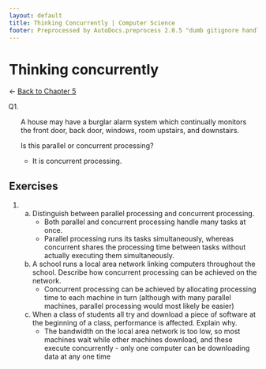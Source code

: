 ```yaml
---
layout: default
title: Thinking Concurrently | Computer Science
footer: Preprocessed by AutoDocs.preprocess 2.0.5 "dumb gitignore handling is gone?" ⓒ Starwort, 2020
---
```


<style>
    @counter-style question {
        prefix: "Q";
        suffix: ". ";
        system: extends decimal;
    }
    x-question > ol {
        list-style: question;
    }
    x-question > ol {
        counter-reset: list-ctr;
        list-style-type: none;
        list-style-position: outside;
    }
    x-question > ol > li {
        counter-increment: list-ctr;
    }
    x-question > ol > li:before {
        content:"Q" counter(list-ctr) ". ";
        margin-left: -25px;
    }
    ol ul, ul ul {
        list-style-type: circle;
    }
    ul {
        list-style-type: decimal;
    }
    ol ol, ul ol {
        list-style-type: lower-alpha !important;
    }
    ul ol ol, ol ol ol {
        list-style-type: lower-roman !important;
    }
</style>
# Thinking concurrently

← [Back to Chapter 5](./index.html)

<x-question>

1. A house may have a burglar alarm system which continually monitors the front door, back door, windows, room upstairs, and downstairs.

    Is this parallel or concurrent processing?

    - It is concurrent processing.

</x-question>

## Exercises

1. &#x200b;
    1. Distinguish between parallel processing and concurrent processing.
        - Both parallel and concurrent processing handle many tasks at once.
        - Parallel processing runs its tasks simultaneously, whereas concurrent shares the processing time between tasks without actually executing them simultaneously.
    2. A school runs a local area network linking computers throughout the school. Describe how concurrent processing can be achieved on the network.
        - Concurrent processing can be achieved by allocating processing time to each machine in turn (although with many parallel machines, parallel processing would most likely be easier)
    3. When a class of students all try and download a piece of software at the beginning of a class, performance is affected. Explain why.
        - The bandwidth on the local area network is too low, so most machines wait while other machines download, and these execute concurrently - only one computer can be downloading data at any one time
